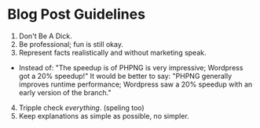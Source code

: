# Blog Post Guidelines

1. Don't Be A Dick.
2. Be professional; fun is still okay.
3. Represent facts realistically and without marketing speak. 
  - Instead of: "The speedup is of PHPNG is very impressive; Wordpress got a 20% speedup!" 
    It would be better to say: "PHPNG generally improves runtime performance; Wordpress saw a 20% speedup with an early version of the branch."
4. Tripple check *everything*. (speling too)
5. Keep explanations as simple as possible, no simpler.
